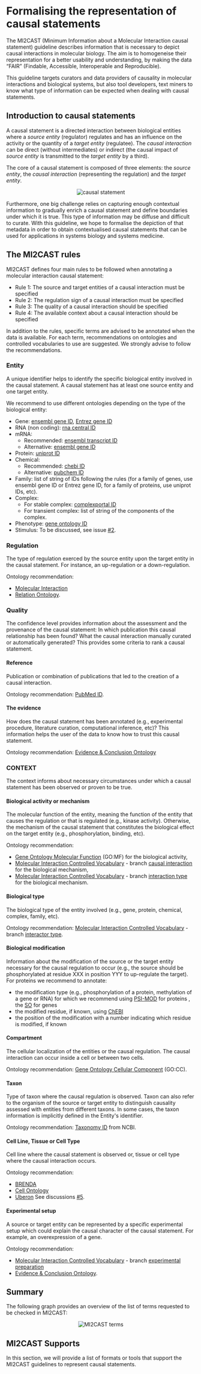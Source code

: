 # Formalising the representation of causal statements
The MI2CAST (Minimum Information about a Molecular Interaction causal statement) guideline describes information that is necessary to depict causal interactions in molecular biology. The aim is to homogeneise their representation for a better usability and understanding, by making the data “FAIR” (Findable, Accessible, Interoperable and Reproducible).

This guideline targets curators and data providers of causality in molecular interactions and biological systems, but also tool developers, text miners to know what type of information can be expected when dealing with causal statements.


## Introduction to causal statements
A causal statement is a directed interaction between biological entities where a *source entity* (regulator) regulates and has an influence on the activity or the quantity of a *target entity* (regulatee). The *causal interaction* can be direct (without intermediates) or indirect (the causal impact of *source entity* is transmitted to the *target entity* by a third).

The core of a causal statement is composed of three elements: the *source entity*, the *causal interaction* (representing the regulation) and the *target entity*. 

<p align="center">
  <img src="https://github.com/vtoure/MI2CAST/blob/master/images/causalStatement.svg" alt="causal statement"/>
</p>

Furthermore, one big challenge relies on capturing enough contextual information to gradually enrich a causal statement and define boundaries under which it is true. This type of information may be diffuse and difficult to curate. With this guideline, we hope to formalise the depiction of that metadata in order to obtain contextualised causal statements that can be used for applications in systems biology and systems medicine.


## The MI2CAST rules
MI2CAST defines four main rules to be followed when annotating a molecular interaction causal statement:
- Rule 1: The source and target entities of a causal interaction must be specified
- Rule 2: The regulation sign of a causal interaction must be specified
- Rule 3: The quality of a causal interaction should be specified
- Rule 4: The available context about a causal interaction should be specified

In addition to the rules, specific terms are advised to be annotated when the data is available. For each term, recommendations on ontologies and controlled vocabularies to use are suggested. We strongly advise to follow the recommendations.


### Entity
A unique identifier helps to identify the specific biological entity involved in the causal statement.
A causal statement has at least one source entity and one target entity.

We recommend to use different ontologies depending on the type of the biological entity:
* Gene: [ensembl gene ID](http://www.ensembl.org), [Entrez gene ID](https://www.ncbi.nlm.nih.gov/gene)
* RNA (non coding): [rna central ID](http://rnacentral.org/)
* mRNA: 
  * Recommended: [ensembl transcript ID](http://www.ensembl.org)
  * Alternative: [ensembl gene ID](http://www.ensembl.org)
* Protein: [uniprot ID](http://www.uniprot.org/)
* Chemical: 
  * Recommended: [chebi ID](https://www.ebi.ac.uk/chebi/)
  * Alternative: [pubchem ID](https://pubchem.ncbi.nlm.nih.gov/)
* Family: list of string of IDs following the rules (for a family of genes, use ensembl gene ID or Entrez gene ID, for a family of proteins, use uniprot IDs, etc).
* Complex:
  * For stable complex: [complexportal ID](https://www.ebi.ac.uk/complexportal/home)
  * For transient complex: list of string of the components of the complex.
* Phenotype: [gene ontology ID](http://www.geneontology.org/)
* Stimulus: To be discussed, see issue [#2](https://github.com/vtoure/MICAST/issues/2).

### Regulation
The type of regulation exerced by the source entity upon the target entity in the causal statement. For instance, an up-regulation or a down-regulation.

Ontology recommendation: 
* [Molecular Interaction](https://www.ebi.ac.uk/ols/ontologies/mi/terms?iri=http%3A%2F%2Fpurl.obolibrary.org%2Fobo%2FMI_2234)
* [Relation Ontology](https://www.ebi.ac.uk/ols/ontologies/ro/properties?iri=http%3A%2F%2Fpurl.obolibrary.org%2Fobo%2FRO_0002506).


### Quality
The confidence level provides information about the assessment and the provenance of the causal statement: In which publication this causal relationship has been found? What the causal interaction manually curated or automatically generated?
This provides some criteria to rank a causal statement.

#### Reference
Publication or combination of publications that led to the creation of a causal interaction.

Ontology recommendation: [PubMed ID](https://www.ncbi.nlm.nih.gov/pmc/pmctopmid/).

#### The evidence
How does the causal statement has been annotated (e.g., experimental procedure, literature curation, computational inference, etc)? This information helps the user of the data to know how to trust this causal statement.

Ontology recommendation:  [Evidence & Conclusion Ontology](http://www.evidenceontology.org/)


### CONTEXT
The context informs about necessary circumstances under which a causal statement has been observed or proven to be true.

#### Biological activity or mechanism
The molecular function of the entity, meaning the function of the entity that causes the regulation or that is regulated (e.g., kinase activity). Otherwise, the mechanism of the causal statement that constitutes the biological effect on the target entity (e.g., phosphorylation, binding, etc).

Ontology recommendation: 
* [Gene Ontology Molecular Function](http://geneontology.org/) (GO:MF) for the biological activity,
* [Molecular Interaction Controlled Vocabulary](https://www.ebi.ac.uk/ols/ontologies/mi) - branch [causal interaction](https://www.ebi.ac.uk/ols/ontologies/mi/terms?iri=http%3A%2F%2Fpurl.obolibrary.org%2Fobo%2FMI_2233) for the biological mechanism,
* [Molecular Interaction Controlled Vocabulary](https://www.ebi.ac.uk/ols/ontologies/mi) - branch [interaction type](https://www.ebi.ac.uk/ols/ontologies/mi/terms?iri=http%3A%2F%2Fpurl.obolibrary.org%2Fobo%2FMI_0190) for the biological mechanism.


#### Biological type
The biological type of the entity involved (e.g., gene, protein, chemical, complex, family, etc).

Ontology recommendation: [Molecular Interaction Controlled Vocabulary](https://www.ebi.ac.uk/ols/ontologies/mi) - branch  [interactor type](https://www.ebi.ac.uk/ols/ontologies/mi/terms?iri=http%3A%2F%2Fpurl.obolibrary.org%2Fobo%2FMI_0313).

#### Biological modification
Information about the modification of the source or the target entity necessary for the causal regulation to occur (e.g., the source should be phosphorylated at residue XXX in position YYY to up-regulate the target).
For proteins we recommend to annotate:
* the modification type (e.g., phosphorylation of a protein, methylation of a gene or RNA) for which we recommend using [PSI-MOD](https://www.ebi.ac.uk/ols/ontologies/mod) for proteins , the [SO](http://www.sequenceontology.org/) for genes
* the modified residue, if known, using [ChEBI](https://www.ebi.ac.uk/chebi/)
* the position of the modification with a number indicating which residue is modified, if known
 


#### Compartment
The cellular localization of the entities or the causal regulation. The causal interaction can occur inside a cell or between two cells. 

Ontology recommendation:  [Gene Ontology Cellular Component](http://geneontology.org/) (GO:CC).

#### Taxon
Type of taxon where the causal regulation is observed. 
Taxon can also refer to the organism of the source or target entity to distinguish causality assessed with entities from different taxons. In some cases, the taxon information is implicitly defined in the Entity's identifier. 

Ontology recommendation: [Taxonomy ID](https://www.ncbi.nlm.nih.gov/taxonomy) from NCBI.

#### Cell Line, Tissue or Cell Type
Cell line where the causal statement is observed or, tissue or cell type where the causal interaction occurs. 

Ontology recommendation:
* [BRENDA](https://www.brenda-enzymes.org/ontology.php?ontology_id=3)
* [Cell Ontology](http://www.obofoundry.org/ontology/cl.html) 
* [Uberon](http://uberon.github.io/) 
See discussions  [#5](https://github.com/vtoure/MICAST/issues/5).


#### Experimental setup
A source or target entity can be represented by a specific experimental setup which could explain the causal character of the causal statement. For example, an overexpression of a gene.

Ontology recommendation: 
* [Molecular Interaction Controlled Vocabulary](https://www.ebi.ac.uk/ols/ontologies/mi) - branch [experimental preparation](https://www.ebi.ac.uk/ols/ontologies/mi/terms?iri=http%3A%2F%2Fpurl.obolibrary.org%2Fobo%2FMI_0346)
* [Evidence & Conclusion Ontology](http://www.evidenceontology.org/).

## Summary
The following graph provides an overview of the list of terms requested to be checked in MI2CAST:

<p align="center">
  <img src="https://github.com/vtoure/MI2CAST/blob/master/images/mi2cast.svg" alt="MI2CAST terms"/>
</p>



## MI2CAST Supports
In this section, we will provide a list of formats or tools that support the MI2CAST guidelines to represent causal statements.


